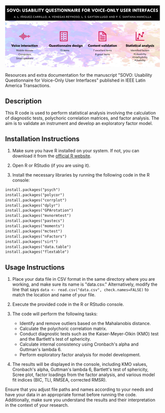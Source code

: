 ![Graphical abstract for the paper SOVO: Usability Questionnaire for Voice-Only User Interfaces.](https://github.com/Human-Computer-Interaction-Lab-IHCLab/sovo/blob/3afa4586fa18d31d5639102bc35551214494753a/graphical_abstract.png)

Resources and extra documentation for the manuscript "SOVO: Usability Questionnaire for Voice-Only User Interfaces" published in IEEE Latin America Transactions.

## Description

This R code is used to perform statistical analysis involving the calculation of diagnostic tests, polychoric correlation matrices, and factor analysis. The aim is to validate an instrument and develop an exploratory factor model.

## Installation Instructions

1. Make sure you have R installed on your system. If not, you can download it from the [official R website](https://www.r-project.org/).

2. Open R or RStudio (if you are using it).

3. Install the necessary libraries by running the following code in the R console:

```markdown
install.packages("psych")
install.packages("polycor")
install.packages("corrplot")
install.packages("dplyr")
install.packages("GPArotation")
install.packages("mvnormtest")
install.packages("pastecs")
install.packages("moments")
install.packages("mctest")
install.packages("nFactors")
install.packages("sirt")
install.packages("data.table")
install.packages("flextable")
```

## Usage Instructions

1. Place your data file in CSV format in the same directory where you are working, and make sure its name is "data.csv." Alternatively, modify the line that says `data <- read.csv("data.csv", check.names=FALSE)` to match the location and name of your file.

2. Execute the provided code in the R or RStudio console.

3. The code will perform the following tasks:

   - Identify and remove outliers based on the Mahalanobis distance.
   - Calculate the polychoric correlation matrix.
   - Conduct diagnostic tests such as the Kaiser-Meyer-Olkin (KMO) test and the Bartlett's test of sphericity.
   - Calculate internal consistency using Cronbach's alpha and Guttman's lambda 6.
   - Perform exploratory factor analysis for model development.

4. The results will be displayed in the console, including KMO values, Cronbach's alpha, Guttman's lambda 6, Bartlett's test of sphericity, Scree plot, factor loadings from the factor analysis, and various model fit indices (BIC, TLI, RMSEA, corrected RMSR).

Ensure that you adjust file paths and names according to your needs and have your data in an appropriate format before running the code. Additionally, make sure you understand the results and their interpretation in the context of your research.
